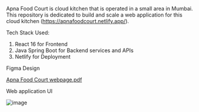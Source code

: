 Apna Food Court is cloud kitchen that is operated in a small area in Mumbai. This repository is dedicated to build and scale a web application for this cloud kitchen (https://apnafoodcourt.netlify.app/). 

Tech Stack Used:
1) React 16 for Frontend 
2) Java Spring Boot for Backend services and APIs
3) Netlify for Deployment

Figma Design

[Apna Food Court webpage.pdf](https://github.com/user-attachments/files/16380216/Apna.Food.Court.webpage.pdf)


Web application UI

![image](https://github.com/user-attachments/assets/46ee9f95-ec19-4c01-ab9c-cad46e8b10aa)



